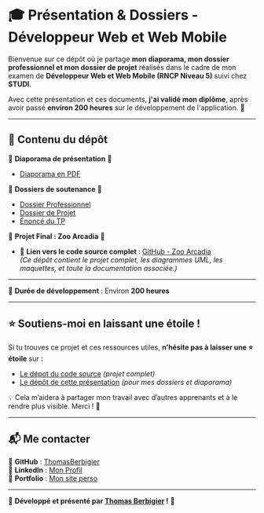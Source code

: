 # 🎓 Présentation & Dossiers - Développeur Web et Web Mobile  

Bienvenue sur ce dépôt où je partage **mon diaporama, mon dossier professionnel et mon dossier de projet** réalisés dans le cadre de mon examen de **Développeur Web et Web Mobile (RNCP Niveau 5)** suivi chez **STUDI**.  

Avec cette présentation et ces documents, **j'ai validé mon diplôme**, après avoir passé **environ 200 heures** sur le développement de l'application. 🚀  

---

## 📂 Contenu du dépôt  

📌 **Diaporama de présentation** 📄  
- [Diaporama en PDF](Présentation.pdf)  

📌 **Dossiers de soutenance** 📁  
- [Dossier Professionnel](Dossier_professionnel_Berbigier_Thomas_DWWM_NOVDEC2024.pdf)  
- [Dossier de Projet](Dossier_Projet_DWWM_Thomas_Berbigier.pdf)  
- [Énoncé du TP](Enoncé_TP–Développeur_Web_et_Web_Mobile-1.pdf)  

📌 **Projet Final : Zoo Arcadia** 🦁  
- 🔗 **Lien vers le code source complet** : [GitHub - Zoo Arcadia](https://github.com/ThomasBerbigier/ECF-ZOO-ARCADIA)  
  *(Ce dépôt contient le projet complet, les diagrammes UML, les maquettes, et toute la documentation associée.)*  

--- 

📌 **Durée de développement** : Environ **200 heures**  

---

## ⭐ Soutiens-moi en laissant une étoile !  

Si tu trouves ce projet et ces ressources utiles, **n’hésite pas à laisser une ⭐ étoile** sur :  
- [Le dépot du code source](https://github.com/ThomasBerbigier/ECF-ZOO-ARCADIA) *(projet complet)*  
- [Le dépôt de cette présentation](https://github.com/ThomasBerbigier/Diaporama-Developpeur-Web) *(pour mes dossiers et diaporama)*  

💡 Cela m’aidera à partager mon travail avec d’autres apprenants et à le rendre plus visible. Merci ! 🙌  

---

## 📬 Me contacter  

📍 **GitHub** : [ThomasBerbigier](https://github.com/ThomasBerbigier)  
📍 **LinkedIn** : [Mon Profil](https://www.linkedin.com/in/thomas-berbigier/)  
📍 **Portfolio** : [Mon site perso](https://thomasberbigier.netlify.app/) 

---

🎯 **Développé et présenté par [Thomas Berbigier](https://github.com/ThomasBerbigier) !** 🚀  
